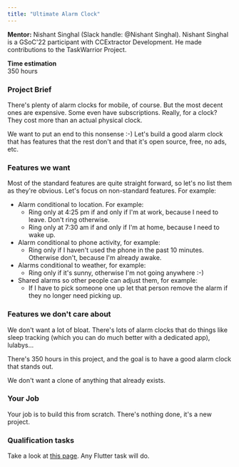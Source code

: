 ```yaml
---
title: "Ultimate Alarm Clock"
---
```

**Mentor:**
Nishant Singhal (Slack handle: @Nishant Singhal). Nishant Singhal is a GSoC'22 participant with CCExtractor Development. He made contributions to the TaskWarrior Project.

**Time estimation**  
350 hours

### Project Brief

There's plenty of alarm clocks for mobile, of course. But the most decent ones are expensive. Some even have subscriptions. Really, for a clock? They cost more than an actual physical clock.

We want to put an end to this nonsense :-) Let's build a good alarm clock that has features that the rest don't and that it's open source, free, no ads, etc.

### Features we want

Most of the standard features are quite straight forward, so let's no list them as they're obvious. Let's focus on non-standard features. For example:

- Alarm conditional to location. For example:  
     - Ring only at 4:25 pm if and only if I'm at work, because I need to leave. Don't ring otherwise.  
     - Ring only at 7:30 am if and only if I'm at home, because I need to wake up.  
- Alarm conditional to phone activity, for example:  
     - Ring only if I haven't used the phone in the past 10 minutes. Otherwise don't, because I'm already awake.
- Alarms conditional to weather, for example:  
     - Ring only if it's sunny, otherwise I'm not going anywhere :-)  
- Shared alarms so other people can adjust them, for example:  
     - If I have to pick someone one up let that person remove the alarm if they no longer need picking up.  

### Features we don't care about

We don't want a lot of bloat. There's lots of alarm clocks that do things like sleep tracking (which you can do much better with a dedicated app), lulabys...

There's 350 hours in this project, and the goal is to have a good alarm clock that stands out. 

We don't want a clone of anything that already exists.

### Your Job

Your job is to build this from scratch. There's nothing done, it's a new project.

### Qualification tasks

Take a look at [this page](/public/gsoc/takehome). Any Flutter task will do.
